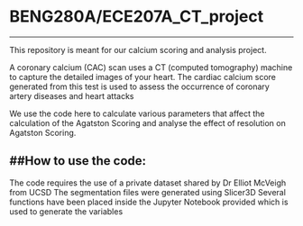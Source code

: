 # BENG280A/ECE207A_CT_project
----------------------
This repository is meant for our calcium scoring and analysis project. 

A coronary calcium (CAC) scan uses a CT (computed tomography) machine to capture the detailed images of your heart. The cardiac calcium score generated from this test is used to assess the occurrence of coronary artery diseases and heart attacks

We use the code here to calculate various parameters that affect the calculation of the Agatston Scoring and analyse the effect of resolution on Agatston Scoring. 

##How to use the code:
------------------------
The code requires the use of a private dataset shared by Dr Elliot McVeigh from UCSD
The segmentation files were generated using Slicer3D
Several functions have been placed inside the Jupyter Notebook provided which is used to generate the variables
